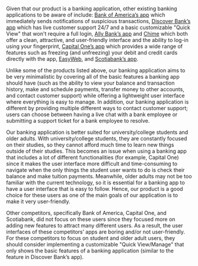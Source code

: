 Given that our product is a banking application, other existing banking applications to be aware of include: [Bank of America’s app](https://www.bankofamerica.com/online-banking/mobile-and-online-banking-features/overview/) which immediately sends notifications of suspicious transactions, [Discover Bank’s app](https://www.discover.com/online-banking/) which has live customer support 24/7 and a basic customizable "Quick View" that won't require a full login, [Ally Bank’s app](https://www.ally.com/bank/online-banking/) and [Chime](https://www.chime.com/online-banking/) which both offer a clean, attractive, and user-friendly interface and the ability to log-in using your fingerprint, [Capital One’s app](https://www.capitalone.ca/app/) which provides a wide range of features such as freezing (and unfreezing) your debit and credit cards directly with the app, [EasyWeb](https://www.td.com/ca/en/personal-banking/solutions/ways-to-bank/online-banking/), and [Scotiabank’s app](https://www.scotiabank.com/ca/en/personal/bank-your-way/app-and-online/online-banking.html).

Unlike some of the products listed above, our banking application aims to be very minimalistic by covering all of the basic features a banking app should have (such as the ability to view your balance and transaction history, make and schedule payments, transfer money to other accounts, and contact customer support) while offering a lightweight user interface where everything is easy to manage. In addition, our banking application is different by providing multiple different ways to contact customer support; users can choose between having a live chat with a bank employee or submitting a support ticket for a bank employee to resolve.

Our banking application is better suited for university/college students and older adults. With university/college students, they are constantly focused on their studies, so they cannot afford much time to learn new things outside of their studies. This becomes an issue when using a banking app that includes a lot of different functionalities (for example, Capital One) since it makes the user interface more difficult and time-consuming to navigate when the only things the student user wants to do is check their balance and make tuition payments. Meanwhile, older adults may not be too familiar with the current technology, so it is essential for a banking app to have a user interface that is easy to follow. Hence, our product is a good choice for these users as one of the main goals of our application is to make it very user-friendly.

Other competitors, specifically Bank of America, Capital One, and Scotiabank, did not focus on these users since they focused more on adding new features to attract many different users. As a result, the user interfaces of these competitors’ apps are boring and/or not user-friendly. For these competitors to focus on student and older adult users, they should consider implementing a customizable "Quick View/Manage" that only shows the basic features of a banking application (similar to the feature in Discover Bank’s app).
